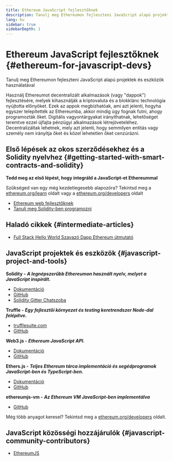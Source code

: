 ```yaml
---
title: Ethereum JavaScript fejlesztőknek
description: Tanulj meg Ethereumon fejleszteni JavaScript alapú projektek és eszközök használatával
lang: hu
sidebar: true
sidebarDepth: 1
---
```


# Ethereum JavaScript fejlesztőknek {#ethereum-for-javascript-devs}

<div class="featured">Tanulj meg Ethereumon fejleszteni JavaScript alapú projektek és eszközök használatával</div>

Használj Ethereumot decentralizált alkalmazások (vagy "dappok") fejlesztésére, melyek kihasználják a kriptovaluta és a blokklánc technológia nyújtotta előnyöket. Ezek az appok megbízhatóak, ami azt jelenti, hogyha egyszer telepítették az Ethereumba, akkor mindig úgy fognak futni, ahogy programozták őket. Digitális vagyontárgyakat irányíthatnak, lehetőséget teremtve ezzel újfajta pénzügyi alkalmazások létrejöveteléhez. Decentralizáltak lehetnek, mely azt jelenti, hogy semmilyen entitás vagy személy nem irányítja őket és közel lehetetlen őket cenzúrázni.

## Első lépések az okos szerződésekhez és a Solidity nyelvhez {#getting-started-with-smart-contracts-and-solidity}

**Tedd meg az első lépést, hogy integráld a JavaScript-et Ethereummal**

Szűkséged van egy még kezdetlegesebb alapozóra? Tekintsd meg a [ethereum.org/learn](/hu/learn/) oldalt vagy a [ethereum.org/developers](/hu/developers/) oldalt

- [Ethereum web fejlesztőknek](https://medium.com/@mvmurthy/ethereum-for-web-developers-890be23d1d0c)
- [Tanulj meg Solidity-ben programozni](https://cryptozombies.io/)

## Haladó cikkek {#intermediate-articles}

- [Full Stack Hello World Szavazó Dapp Ethereum útmutató](https://medium.com/@mvmurthy/full-stack-hello-world-voting-ethereum-dapp-tutorial-part-1-40d2d0d807c2)

## JavaScript projektek és eszközök {#javascript-project-and-tools}

**Solidity -** **_A legnépszerűbb Ethereumon használt nyelv, melyet a JavaScript inspirált._**

- [Dokumentáció](https://solidity.readthedocs.io)
- [GitHub](https://github.com/ethereum/solidity/)
- [Solidity Gitter Chatszoba](https://gitter.im/ethereum/solidity/)

**Truffle -** **_Egy fejlesztői környezet és testing keretrendszer Node-dal felépítve._**

- [trufflesuite.com](https://www.trufflesuite.com/)
- [GitHub](https://github.com/trufflesuite/truffle)

**Web3.js -** **_Ethereum JavaScript API._**

- [Dokumentáció](https://web3js.readthedocs.io/en/1.0/)
- [GitHub](https://github.com/ethereum/web3.js/)

**Ethers.js -** **_Teljes Ethereum tárca implementáció és segédprogramok JavaScript-ben és TypeScript-ben._**

- [Dokumentáció](https://docs.ethers.io/)
- [GitHub](https://github.com/ethers-io/ethers.js/)

**ethereumjs-vm -** **_Az Ethereum VM JavaScript-ben implementálva_**

- [GitHub](https://github.com/ethereumjs/ethereumjs-vm)

Még több anyagot keresel? Tekintsd meg a [ethereum.org/developers](/hu/developers/) oldalt.

## JavaScript közösségi hozzájárulók {#javascript-community-contributors}

- [EthereumJS](https://ethereumjs.github.io)

